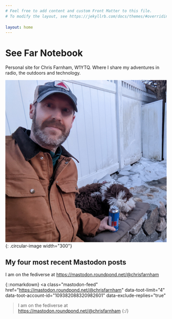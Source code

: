```yaml
---
# Feel free to add content and custom Front Matter to this file.
# To modify the layout, see https://jekyllrb.com/docs/themes/#overriding-theme-defaults

layout: home
---
```

# See Far Notebook

Personal site for Chris Farnham, W1YTQ. Where I share my adventures in radio, the outdoors
and technology.

![Blog author outside in the winter near a firepit with his dog Daisy](chris_daisy.jpg "Enjoying the fire pit with Daisy"){: .circular-image width="300"}

## My four most recent Mastodon posts

I am on the fediverse at https://mastodon.roundpond.net/@chrisfarnham

{::nomarkdown}
<a class="mastodon-feed"
   href="https://mastodon.roundpond.net/@chrisfarnham"
   data-toot-limit="4"
   data-toot-account-id="109382088320982601"
   data-exclude-replies="true"
   >I am on the fediverse at https://mastodon.roundpond.net/@chrisfarnham</a>
{:/}